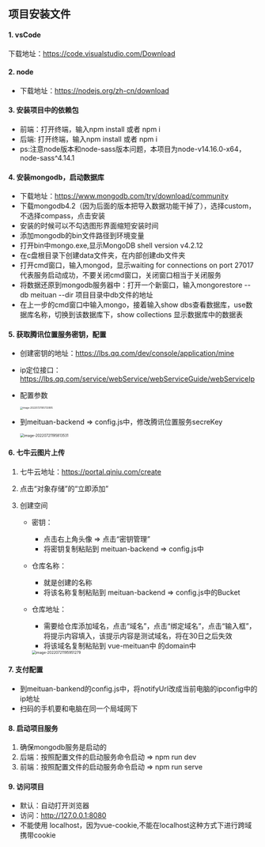 ## 项目安装文件

#### 1. vsCode

下载地址：https://code.visualstudio.com/Download

#### 2. node

* 下载地址：https://nodejs.org/zh-cn/download

#### 3. 安装项目中的依赖包

* 前端：打开终端，输入npm install 或者 npm i
* 后端:  打开终端，输入npm install 或者 npm i
* ps:注意node版本和node-sass版本问题，本项目为node-v14.16.0-x64，node-sass^4.14.1

#### 4. 安装mongodb，启动数据库

* 下载地址：https://www.mongodb.com/try/download/community 
* 下载mongodb4.2（因为后面的版本把导入数据功能干掉了），选择custom，不选择compass，点击安装
* 安装的时候可以不勾选图形界面缩短安装时间
* 添加mongodb的bin文件路径到环境变量
* 打开bin中mongo.exe,显示MongoDB shell version v4.2.12
* 在c盘根目录下创建data文件夹，在内部创建db文件夹
* 打开cmd窗口，输入mongod，显示waiting for connections on port 27017  代表服务启动成功，不要关闭cmd窗口，关闭窗口相当于关闭服务
* 将数据还原到mongodb服务器中：打开一个新窗口，输入mongorestore --db meituan --dir 项目目录中db文件的地址
* 在上一步的cmd窗口中输入mongo，接着输入show dbs查看数据库，use数据库名称，切换到该数据库下，show collections 显示数据库中的数据表

#### 5. 获取腾讯位置服务密钥，配置

* 创建密钥的地址：https://lbs.qq.com/dev/console/application/mine

* ip定位接口：https://lbs.qq.com/service/webService/webServiceGuide/webServiceIp

* 配置参数

  <img src="https://img2022.cnblogs.com/blog/2863962/202207/2863962-20220721195736872-1152173388.png" alt="image-20220721195733995" style="zoom:33%;" />

* 到meituan-backend  =>   config.js中，修改腾讯位置服务secreKey

  <img src="https://img2022.cnblogs.com/blog/2863962/202207/2863962-20220721195815690-1992118219.png" alt="image-20220721195813531" style="zoom:50%;" />

  

#### 6. 七牛云图片上传

1. 七牛云地址：https://portal.qiniu.com/create

2. 点击“对象存储”的“立即添加”

3. 创建空间

   * 密钥：

     * 点击右上角头像 => 点击“密钥管理” 
     * 将密钥复制粘贴到 meituan-backend => config.js中

   * 仓库名称：

     * 就是创建的名称
     * 将该名称复制粘贴到 meituan-backend => config.js中的Bucket

   * 仓库地址：

     * 需要给仓库添加域名，点击“域名”，点击“绑定域名”，点击“输入框”，将提示内容填入，该提示内容是测试域名，将在30日之后失效
     * 将该域名复制粘贴到 vue-meituan中 的domain中

     

     <img src="https://img2022.cnblogs.com/blog/2863962/202207/2863962-20220721195953471-318088444.png" alt="image-20220721195951279" style="zoom:50%;" />

#### 7. 支付配置

* 到meituan-bankend的config.js中，将notifyUrl改成当前电脑的ipconfig中的ip地址
* 扫码的手机要和电脑在同一个局域网下

#### 8. 启动项目服务

1. 确保mongodb服务是启动的
2. 后端：按照配置文件的启动服务命令启动 => npm run dev
3. 前端：按照配置文件的启动服务命令启动 => npm run serve

#### 9. 访问项目

* 默认：自动打开浏览器
* 访问：http://127.0.0.1:8080   
* 不能使用 localhost，因为vue-cookie,不能在localhost这种方式下进行跨域携带cookie